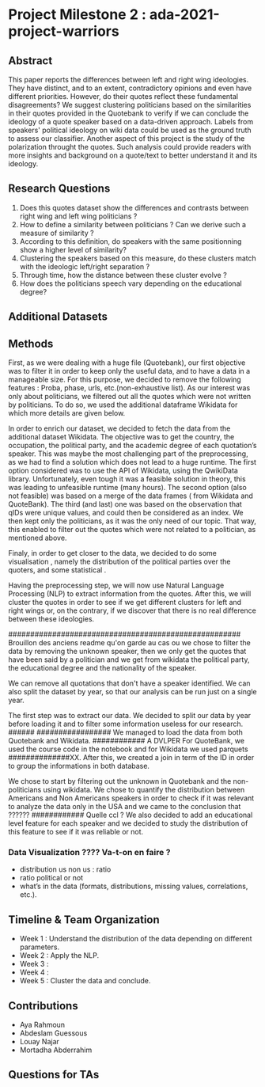 # Project Milestone 2 : ada-2021-project-warriors

## Abstract
This paper reports the differences between left and right wing ideologies. They have distinct, and to an extent, contradictory opinions and even have different priorities. However, do their quotes reflect these fundamental disagreements? 
We suggest clustering politicians based on the similarities in their quotes provided in the Quotebank to verify if we can conclude the ideology of a 
quote speaker based on a data-driven approach. Labels from speakers' political ideology on wiki data could be used as the ground truth to assess our classifier. 
Another aspect of this project is the study of the polarization throught the quotes.
Such analysis could provide readers with more insights and background on a quote/text to better understand it and its ideology.

## Research Questions
1. Does this quotes dataset show the differences and contrasts between right wing and left wing politicians ?
2. How to define a similarity between politicians ? Can we derive such a measure of similarity ?
3. According to this definition, do speakers with the same positionning show a higher level of similarity? 
4. Clustering the speakers based on this measure, do these clusters match with the ideologic left/right separation ? 
5. Through time, how the distance between these cluster evolve ? 
6. How does the politicians speech vary depending on the educational degree?

## Additional Datasets



## Methods


First, as we were dealing with a huge file (Quotebank), our first objective was to filter it in order to keep only the useful data, and to have a data in a manageable size. For this purpose, we decided to remove the following features : Proba, phase, urls, etc.(non-exhaustive list). As our interest was only about politicians, we filtered out all the quotes which were not written by politicians. To do so, we used the additional dataframe Wikidata for which more details are given below. 


In order to enrich our dataset, we decided to fetch the data from the additional dataset Wikidata. The objective was to get the country, the occupation, the political party, and the academic degree of each quotation’s speaker. This was maybe the most challenging part of the preprocessing, as we had to find a solution which does not lead to a huge runtime. The first option considered was to use the API of Wikidata, using the QwikiData library. Unfortunately, even tough it was a feasible solution in theory, this was leading to unfeasible runtime (many hours). The second option (also not feasible) was based on a merge of the data frames ( from Wikidata and QuoteBank).  The third (and last) one was based on the observation that qIDs were unique values, and could then be considered as an index. We then kept only the politicians, as it was the only need of our topic. That way, this enabled to filter out the quotes which were not related to a politician, as mentioned above.  

Finaly, in order to get closer to the data, we decided to do some visualisation , namely the distribution of the political parties over the quoters, and some statistical .


Having the preprocessing step, we will now use Natural Language Processing (NLP) to extract information from the quotes. After this, we will cluster the quotes in order to see if we get different clusters for left and right wings or, on the contrary, if we discover that there is no real difference between these ideologies.


##################################################### Brouillon des anciens readme qu'on garde au cas ou
we chose to filter the data by removing the unknown speaker, then we only get the quotes that have been said by a politician and we get from wikidata the political party, the educational degree and the nationality of the speaker.

We can remove all quotations that don't have a speaker identified. We can also split the dataset by year, so that our analysis can be run just on a single year.

The first step was to extract our data. We decided to split our data by year before loading it and to filter some information useless for our research. ######
################# We managed to load the data from both Quotebank and Wikidata. ############ A DVLPER For QuoteBank, we used the course
code in the notebook and for Wikidata we used parquets ##############XX.  After this, we created a join in term of the ID in order to group the informations in both database. 

We chose to start by filtering out the unknown in Quotebank and the non-politicians using wikidata.
We chose to quantify the distribution between Americans and Non Americans speakers in order to check if it was relevant to analyze the data only in the USA 
and we came to the conclusion that ?????? ############ Quelle ccl ?
We also decided to add an educational level feature for each speaker and we decided to study the distribution of this feature to see if it was reliable or not. 

### Data Visualization ???? Va-t-on en faire ? 
- distribution us non us : ratio 
- ratio political or not 
- what’s in the data (formats, distributions, missing values, correlations, etc.).

## Timeline & Team Organization
* Week 1 : Understand the distribution of the data depending on different parameters.
* Week 2 : Apply the NLP.
* Week 3 :
* Week 4 :
* Week 5 : Cluster the data and conclude.

## Contributions 
- Aya Rahmoun
- Abdeslam Guessous
- Louay Najar
- Mortadha Abderrahim

## Questions for TAs 

